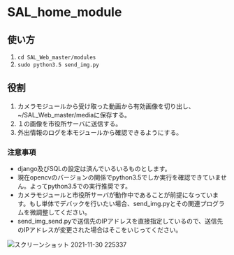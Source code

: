<h1>SAL_home_module</h1>

## 使い方
1. `cd SAL_Web_master/modules`
2. `sudo python3.5 send_img.py`

## 役割
1. カメラモジュールから受け取った動画から有効画像を切り出し、~/SAL_Web_master/mediaに保存する。
2. １の画像を市役所サーバに送信する。
3. 外出情報のログを本モジュールから確認できるようにする。

### 注意事項
- django及びSQLの設定は済んでいるいるものとします。
- 現在opencvのバージョンの関係でpython3.5でしか実行を確認できていません。よってpython3.5での実行推奨です。
- カメラモジュールと市役所サーバが動作中であることが前提になっています。もし単体でデバックを行いたい場合、send_img.pyとその関連プログラムを微調整してください。
- send_img_send.pyで送信先のIPアドレスを直接指定しているので、送信先のIPアドレスが変更された場合はそこをいじってください。

![スクリーンショット 2021-11-30 225337](https://user-images.githubusercontent.com/52097096/144059864-619b545b-c0a7-49ac-afa6-8380ac52bab0.jpg)
